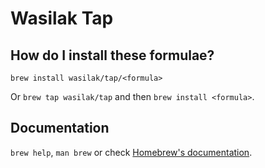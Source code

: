 # Wasilak Tap

## How do I install these formulae?

`brew install wasilak/tap/<formula>`

Or `brew tap wasilak/tap` and then `brew install <formula>`.

## Documentation

`brew help`, `man brew` or check [Homebrew's documentation](https://docs.brew.sh).
